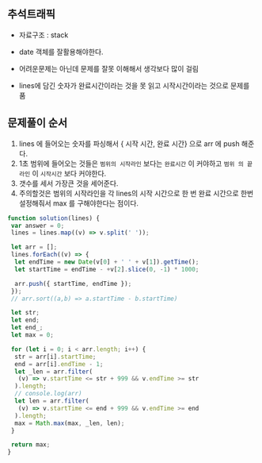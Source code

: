 
## 추석트래픽

- 자료구조 : stack 

- date 객체를 잘활용해야한다.
- 어려운문제는 아닌데 문제를 잘못 이해해서 생각보다 많이 걸림 
- lines에 담긴 숫자가 완료시간이라는 것을 못 읽고 시작시간이라는 것으로 문제를 품


## 문제풀이 순서

1. lines 에 들어오는 숫자를 파싱해서 { 시작 시간, 완료 시간} 으로 arr 에 push 해준다. 
2. 1초 범위에 들어오는 것들은 `범위의 시작라인` 보다는 `완료시간` 이 커야하고 `범위 의 끝라인` 이 `시작시간` 보다 커야한다.
3. 갯수를 세서 가장큰 것을 세어준다. 
4. 주의할것은 범위의 시작라인을 각 lines의 시작 시간으로 한 번 완료 시간으로 한번 설정해줘서 max 를 구해야한다는 점이다.

```js
function solution(lines) {
 var answer = 0;
 lines = lines.map((v) => v.split(' '));

 let arr = [];
 lines.forEach((v) => {
  let endTime = new Date(v[0] + ' ' + v[1]).getTime();
  let startTime = endTime - +v[2].slice(0, -1) * 1000;

  arr.push({ startTime, endTime });
 });
 // arr.sort((a,b) => a.startTime - b.startTime)

 let str;
 let end;
 let end_;
 let max = 0;

 for (let i = 0; i < arr.length; i++) {
  str = arr[i].startTime;
  end = arr[i].endTime - 1;
  let _len = arr.filter(
   (v) => v.startTime <= str + 999 && v.endTime >= str
  ).length;
  // console.log(arr)
  let len = arr.filter(
   (v) => v.startTime <= end + 999 && v.endTime >= end
  ).length;
  max = Math.max(max, _len, len);
 }

 return max;
}
```
